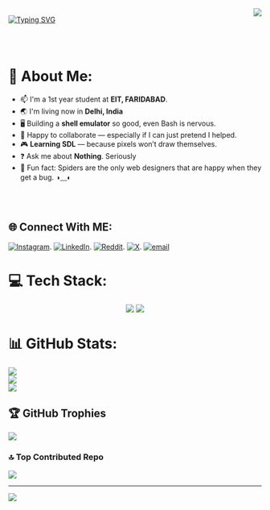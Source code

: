 <img align="right" src="(https://komarev.com/ghpvc/?username=DOCDOOOOM&color=blue&style=plastic&)" />

[![Typing SVG](https://readme-typing-svg.herokuapp.com?font=Fira+Code&weight=500&size=30&letterSpacing=1px&duration=3000&pause=1000&color=4C6BF7&center=true&vCenter=true&width=500&height=80&lines=Hello+There!+%F0%9F%91%8B%F0%9F%8F%BB;I+am+Daksh+Verma!+)](https://git.io/typing-svg)

<br><br>

# 💫 About Me:
- 📫 I'm a 1st year student at **EIT, FARIDABAD**.
- 🌏 I'm living now in **Delhi, India**
- 🖥️ Building a **shell emulator** so good, even Bash is nervous.
- 🤝 Happy to collaborate — especially if I can just pretend I helped.
- 🎮 **Learning SDL** — because pixels won’t draw themselves.
- ❓ Ask me about **Nothing**. Seriously
- 🧠 Fun fact: Spiders are the only web designers that are happy when they get a bug. ◑﹏◐

<br><br>

## 🌐 Connect With ME:
[![Instagram](https://img.shields.io/badge/Instagram-%23E4405F.svg?logo=Instagram&logoColor=white)](https://instagram.com/dumb.drixx).
[![LinkedIn](https://img.shields.io/badge/LinkedIn-%230077B5.svg?logo=linkedin&logoColor=white)](https://linkedin.com/in/daksh-verma-76b865372).
[![Reddit](https://img.shields.io/badge/Reddit-%23FF4500.svg?logo=Reddit&logoColor=white)](https://reddit.com/user/Positive-Direction66).
[![X](https://img.shields.io/badge/X-black.svg?logo=X&logoColor=white)](https://x.com/DakshVermaaaaa).
[![email](https://img.shields.io/badge/Email-D14836?logo=gmail&logoColor=white)](mailto:dakshr117@gmail.com) 

# 💻 Tech Stack:
<div align="center">
    <img src="https://skillicons.dev/icons?i=html,css,vscode,github,git,powershell" />
    <img src="https://skillicons.dev/icons?i=c,cs,cpp,python,javascript" /><br>
</div>

# 📊 GitHub Stats:
![](https://github-readme-stats.vercel.app/api?username=DOCDOOOOM&theme=dark&hide_border=false&include_all_commits=false&count_private=false)
<br/>
![](https://nirzak-streak-stats.vercel.app/?user=DOCDOOOOM&theme=dark&hide_border=false)
<br/>
![](https://github-readme-stats.vercel.app/api/top-langs/?username=DOCDOOOOM&theme=dark&hide_border=false&include_all_commits=false&count_private=false&layout=compact)

## 🏆 GitHub Trophies
![](https://github-profile-trophy.vercel.app/?username=DOCDOOOOM&theme=radical&no-frame=false&no-bg=false&margin-w=4)

### 🔝 Top Contributed Repo
![](https://github-contributor-stats.vercel.app/api?username=DOCDOOOOM&limit=5&theme=dark&combine_all_yearly_contributions=true)

---
[![](https://visitcount.itsvg.in/api?id=DOCDOOOOM&icon=5&color=1)](https://visitcount.itsvg.in)

